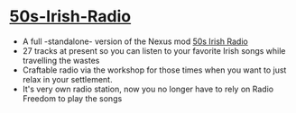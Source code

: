 # [50s-Irish-Radio](https://drive.google.com/drive/folders/1T4vFhSTNq6LrD8rPiSIeSEyDK_aXIZTt?usp=sharing)

* A full -standalone- version of the Nexus mod [50s Irish Radio](https://www.nexusmods.com/fallout4/mods/8614)
* 27 tracks at present so you can listen to your favorite Irish songs while travelling the wastes
* Craftable radio via the workshop for those times when you want to just relax in your settlement.
* It's very own radio station, now you no longer have to rely on Radio Freedom to play the songs

